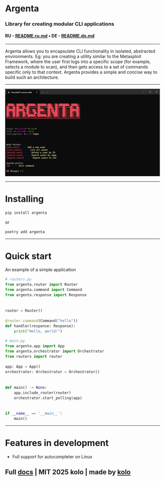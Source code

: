 # Argenta

### Library for creating modular CLI applications

#### RU - [README.ru.md](https://github.com/koloideal/Argenta/blob/kolo/README.ru.md) • DE - [README.de.md](https://github.com/koloideal/Argenta/blob/kolo/README.de.md)

---

Argenta allows you to encapsulate CLI functionality in isolated, abstracted environments. Eg: you are creating a utility similar to the Metasploit Framework, where the user first logs into a specific scope (for example, selects a module to scan), and then gets access to a set of commands specific only to that context. Argenta provides a simple and concise way to build such an architecture.

---

![preview](https://github.com/koloideal/Argenta/blob/kolo/imgs/mock_app_preview4.png?raw=True)  

---

# Installing
```bash
pip install argenta
```
or
```bash
poetry add argenta
```

---

# Quick start

An example of a simple application
```python
# routers.py
from argenta.router import Router
from argenta.command import Command
from argenta.response import Response


router = Router()

@router.command(Command("hello"))
def handler(response: Response):
    print("Hello, world!")
```

```python
# main.py
from argenta.app import App
from argenta.orchestrator import Orchestrator
from routers import router

app: App = App()
orchestrator: Orchestrator = Orchestrator()


def main() -> None:
    app.include_router(router)
    orchestrator.start_polling(app)


if __name__ == '__main__':
    main()
```

---

# Features in development

- Full support for autocompleter on Linux

## Full [docs](https://argenta-docs.vercel.app) | MIT 2025 kolo | made by [kolo](https://t.me/kolo_id)



